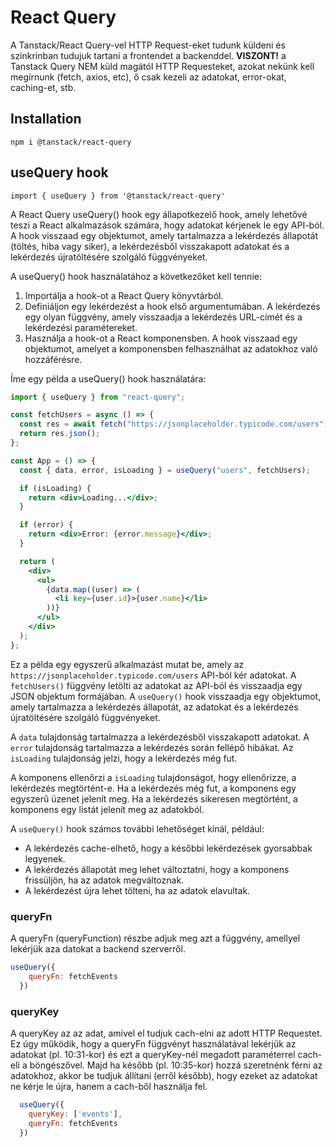 # React Query

A Tanstack/React Query-vel HTTP Request-eket tudunk küldeni és szinkrinban tudujuk tartani a frontendet a backenddel.
**VISZONT!** a Tanstack Query NEM küld magától HTTP Requesteket, azokat nekünk kell megírnunk (fetch, axios, etc), ő csak kezeli az adatokat, error-okat, caching-et, stb.

## Installation

`npm i @tanstack/react-query`

## useQuery hook

`import { useQuery } from '@tanstack/react-query'`

A React Query useQuery() hook egy állapotkezelő hook, amely lehetővé teszi a React alkalmazások számára, hogy adatokat kérjenek le egy API-ból. A hook visszaad egy objektumot, amely tartalmazza a lekérdezés állapotát (töltés, hiba vagy siker), a lekérdezésből visszakapott adatokat és a lekérdezés újratöltésére szolgáló függvényeket.

A useQuery() hook használatához a következőket kell tennie:

1. Importálja a hook-ot a React Query könyvtárból.
2. Definiáljon egy lekérdezést a hook első argumentumában. A lekérdezés egy olyan függvény, amely visszaadja a lekérdezés URL-címét és a lekérdezési paramétereket.
3. Használja a hook-ot a React komponensben. A hook visszaad egy objektumot, amelyet a komponensben felhasználhat az adatokhoz való hozzáférésre.

Íme egy példa a useQuery() hook használatára:

```jsx
import { useQuery } from "react-query";

const fetchUsers = async () => {
  const res = await fetch("https://jsonplaceholder.typicode.com/users");
  return res.json();
};

const App = () => {
  const { data, error, isLoading } = useQuery("users", fetchUsers);

  if (isLoading) {
    return <div>Loading...</div>;
  }

  if (error) {
    return <div>Error: {error.message}</div>;
  }

  return (
    <div>
      <ul>
        {data.map((user) => (
          <li key={user.id}>{user.name}</li>
        ))}
      </ul>
    </div>
  );
};
```

Ez a példa egy egyszerű alkalmazást mutat be, amely az `https://jsonplaceholder.typicode.com/users` API-ból kér adatokat. A `fetchUsers()` függvény letölti az adatokat az API-ból és visszaadja egy JSON objektum formájában. A `useQuery()` hook visszaadja egy objektumot, amely tartalmazza a lekérdezés állapotát, az adatokat és a lekérdezés újratöltésére szolgáló függvényeket.

A `data` tulajdonság tartalmazza a lekérdezésből visszakapott adatokat. A `error` tulajdonság tartalmazza a lekérdezés során fellépő hibákat. Az `isLoading` tulajdonság jelzi, hogy a lekérdezés még fut.

A komponens ellenőrzi a `isLoading` tulajdonságot, hogy ellenőrizze, a lekérdezés megtörtént-e. Ha a lekérdezés még fut, a komponens egy egyszerű üzenet jelenít meg. Ha a lekérdezés sikeresen megtörtént, a komponens egy listát jelenít meg az adatokból.

A `useQuery()` hook számos további lehetőséget kínál, például:

* A lekérdezés cache-elhető, hogy a későbbi lekérdezések gyorsabbak legyenek.
* A lekérdezés állapotát meg lehet változtatni, hogy a komponens frissüljön, ha az adatok megváltoznak.
* A lekérdezést újra lehet tölteni, ha az adatok elavultak.


### queryFn

A queryFn (queryFunction) részbe adjuk meg azt a függvény, amellyel lekérjük aza datokat a backend szerverről.

```jsx
useQuery({
    queryFn: fetchEvents
  })
```

### queryKey

A queryKey az az adat, amivel el tudjuk cach-elni az adott HTTP Requestet. Ez úgy működik, hogy a queryFn függvényt használatával lekérjük az adatokat (pl. 10:31-kor) és ezt a queryKey-nél megadott paraméterrel cach-eli a böngészővel. Majd ha később (pl. 10:35-kor) hozzá szeretnénk férni az adatokhoz, akkor be tudjuk állítani (erről később), hogy ezeket az adatokat ne kérje le újra, hanem a cach-ből használja fel.

```jsx
  useQuery({
    queryKey: ['events'],
    queryFn: fetchEvents
  })
```